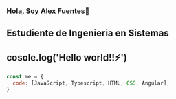 ### Hola, Soy Alex Fuentes👋

## Estudiente de Ingenieria en Sistemas

## cosole.log('Hello world!!⚡')

```javascript
const me = {
  code: [JavaScript, Typescript, HTML, CSS, Angular],
}
```


<!--
**AlexxFuentes/AlexxFuentes** is a ✨ _special_ ✨ repository because its `README.md` (this file) appears on your GitHub profile.

Here are some ideas to get you started:

- 🔭 I’m currently working on ...
- 🌱 I’m currently learning ...
- 👯 I’m looking to collaborate on ...
- 🤔 I’m looking for help with ...
- 💬 Ask me about ...
- 📫 How to reach me: ...
- 😄 Pronouns: ...
- ⚡ Fun fact: ...
-->
